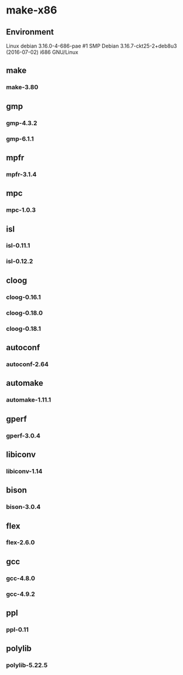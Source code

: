 # make-x86

## Environment
Linux debian 3.16.0-4-686-pae #1 SMP Debian 3.16.7-ckt25-2+deb8u3 (2016-07-02) i686 GNU/Linux

## make
### make-3.80

## gmp
### gmp-4.3.2
### gmp-6.1.1

## mpfr
### mpfr-3.1.4

## mpc
### mpc-1.0.3

## isl
### isl-0.11.1
### isl-0.12.2

## cloog
### cloog-0.16.1
### cloog-0.18.0
### cloog-0.18.1

## autoconf
### autoconf-2.64

## automake
### automake-1.11.1

## gperf
### gperf-3.0.4

## libiconv
### libiconv-1.14

## bison
### bison-3.0.4

## flex
### flex-2.6.0

## gcc
### gcc-4.8.0
### gcc-4.9.2

## ppl
### ppl-0.11

## polylib
### polylib-5.22.5

